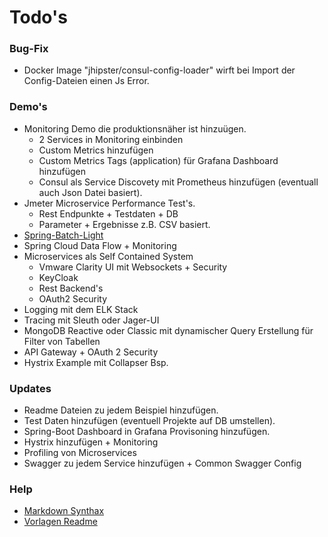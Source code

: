 # Todo's

### Bug-Fix

* Docker Image "jhipster/consul-config-loader" wirft bei Import der Config-Dateien einen Js Error.

### Demo's

* Monitoring Demo die produktionsnäher ist hinzuügen.
  * 2 Services in Monitoring einbinden  
  * Custom Metrics hinzufügen
  * Custom Metrics Tags (application) für Grafana Dashboard hinzufügen
  * Consul als Service Discovety mit Prometheus hinzufügen (eventuall auch Json Datei basiert).
* Jmeter Microservice Performance Test's.
  * Rest Endpunkte + Testdaten + DB
  * Parameter + Ergebnisse z.B. CSV basiert.  
* [Spring-Batch-Light](https://github.com/tuxdevelop/spring-batch-lightmin)
* Spring Cloud Data Flow + Monitoring 
* Microservices als Self Contained System
  * Vmware Clarity UI mit Websockets + Security
  * KeyCloak
  * Rest Backend's
  * OAuth2 Security
* Logging mit dem ELK Stack
* Tracing mit Sleuth oder Jager-UI
* MongoDB Reactive oder Classic mit dynamischer Query Erstellung für Filter von Tabellen
* API Gateway + OAuth 2 Security
* Hystrix Example mit Collapser Bsp.

### Updates

* Readme Dateien zu jedem Beispiel hinzufügen.
* Test Daten hinzufügen (eventuell Projekte auf DB umstellen).
* Spring-Boot Dashboard in Grafana Provisoning hinzufügen.
* Hystrix hinzufügen + Monitoring
* Profiling von Microservices
* Swagger zu jedem Service hinzufügen + Common Swagger Config

### Help

* [Markdown Synthax](https://guides.github.com/features/mastering-markdown/)
* [Vorlagen Readme](https://github.com/jhipster/jhipster-guides/tree/master/guides)
